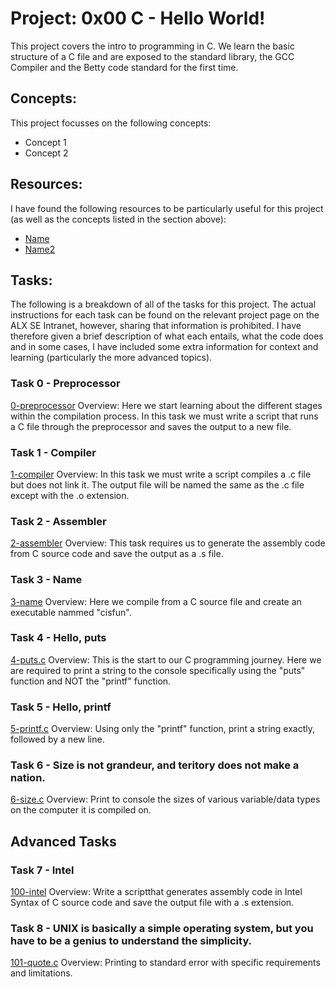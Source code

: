 # Project: 0x00 C - Hello World!

This project covers the intro to programming in C. We learn the basic structure of a C file and are exposed to the standard library, the GCC Compiler and the Betty code standard for the first time.

## Concepts:

This project focusses on the following concepts:

 - Concept 1
 - Concept 2

## Resources:

I have found the following resources to be particularly useful for this project (as well as the concepts listed in the section above):

 - [Name](URL)
 - [Name2](URL)

## Tasks:

The following is a breakdown of all of the tasks for this project. The actual instructions for each task can be found on the relevant project page on the ALX SE Intranet, however, sharing that information is prohibited. I have therefore given a brief description of what each entails, what the code does and in some cases, I have included some extra information for context and learning (particularly the more advanced topics).


### Task 0 - Preprocessor
[0-preprocessor](https://github.com/deanbirnie/alx-low_level_programming/blob/master/0x00-hello_world/0-preprocessor)
Overview:
Here we start learning about the different stages within the compilation process. In this task we must write a script that runs a C file through the preprocessor and saves the output to a new file.

### Task 1 - Compiler
[1-compiler](https://github.com/deanbirnie/alx-low_level_programming/blob/master/0x00-hello_world/1-compiler)
Overview:
In this task we must write a script compiles a .c file but does not link it. The output file will be named the same as the .c file except with the .o extension.

### Task 2 - Assembler
[2-assembler](https://github.com/deanbirnie/alx-low_level_programming/blob/master/0x00-hello_world/2-assembler)
Overview:
This task requires us to generate the assembly code from C source code and save the output as a .s file.

### Task 3 - Name
[3-name](https://github.com/deanbirnie/alx-low_level_programming/blob/master/0x00-hello_world/3-name)
Overview:
Here we compile from a C source file and create an executable nammed "cisfun".

### Task 4 - Hello, puts
[4-puts.c](https://github.com/deanbirnie/alx-low_level_programming/blob/master/0x00-hello_world/4-puts.c)
Overview:
This is the start to our C programming journey. Here we are required to print a string to the console specifically using the "puts" function and NOT the "printf" function.

### Task 5 - Hello, printf
[5-printf.c](https://github.com/deanbirnie/alx-low_level_programming/blob/master/0x00-hello_world/5-printf.c)
Overview:
Using only the "printf" function, print a string exactly, followed by a new line.

### Task 6 - Size is not grandeur, and teritory does not make a nation.
[6-size.c](https://github.com/deanbirnie/alx-low_level_programming/blob/master/0x00-hello_world/6-size.c)
Overview:
Print to console the sizes of various variable/data types on the computer it is compiled on.

## Advanced Tasks

### Task 7 - Intel
[100-intel]()
Overview:
Write a scriptthat generates assembly code in Intel Syntax of C source code and save the output file with a .s extension.

### Task 8 - UNIX is basically a simple operating system, but you have to be a genius to understand the simplicity.
[101-quote.c]()
Overview:
Printing to standard error with specific requirements and limitations.